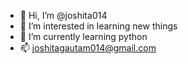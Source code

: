 - 👋 Hi, I’m @joshita014
- 👀 I’m interested in learning new things
- 🌱 I’m currently learning python
- 📫 joshitagautam014@gmail.com

<!---
joshita014/joshita014 is a ✨ special ✨ repository because its `README.md` (this file) appears on your GitHub profile.
You can click the Preview link to take a look at your changes.
--->
